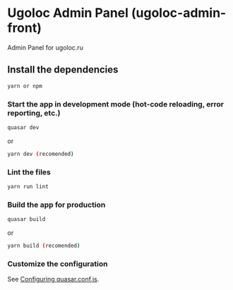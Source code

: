 # Ugoloc Admin Panel (ugoloc-admin-front) 

Admin Panel for ugoloc.ru

## Install the dependencies
```bash
yarn or npm 
```

### Start the app in development mode (hot-code reloading, error reporting, etc.)
```bash
quasar dev 
```
or 
```bash
yarn dev (recomended) 
```

### Lint the files
```bash
yarn run lint
```

### Build the app for production
```bash
quasar build
```
or 
```bash
yarn build (recomended) 
```

### Customize the configuration
See [Configuring quasar.conf.js](https://quasar.dev/quasar-cli/quasar-conf-js).
